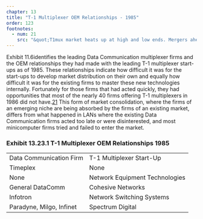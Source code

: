 ```yaml
---
chapter: 13
title: "T-1 Multiplexer OEM Relationships - 1985"
order: 123
footnotes:
  - num: 21
    src: "&quot;T1mux market heats up at high and low ends. Mergers ahead&quot; Data Communications, June 1986, p.87"
---
```


Exhibit 11.6identifies the leading Data Communication multiplexer firms and the OEM relationships they had made with the leading T-1 multiplexer start-ups as of 1985. These relationships indicate how difficult it was for the start-ups to develop market distribution on their own and equally how difficult it was for the existing firms to master these new technologies internally. Fortunately for those firms that had acted quickly, they had opportunities that most of the nearly 40 firms offering T-1 multiplexers in 1986 did not have.<a name="fnloc21" href="#fn21">21</a>  This form of market consolidation, where the firms of an emerging niche are being absorbed by the firms of an existing market, differs from what happened in LANs where the existing Data Communication firms acted too late or were disinterested, and most  minicomputer firms tried and failed to enter the market.

### Exhibit 13.23.1 T-1 Multiplexer OEM Relationships 1985

|||
|--- |--- |
|Data Communication   Firm|T-1 Multiplexer Start-Up|
|Timeplex|None|
|None|Network Equipment   Technologies|
|General DataComm|Cohesive Networks|
|Infotron|Network Switching   Systems|
|Paradyne, Milgo, Infinet|Spectrum Digital|

